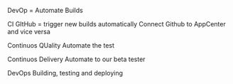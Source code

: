DevOp = Automate Builds

CI 
GItHub = trigger new builds automatically
Connect Github to AppCenter and vice versa

Continuos QUality
Automate the test

Continuos Delivery
Automate to our beta tester

DevOps
Building, testing and deploying

